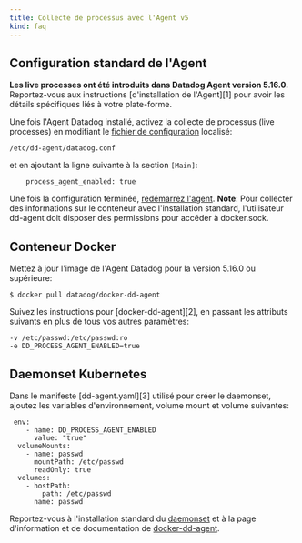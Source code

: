 ```yaml
---
title: Collecte de processus avec l'Agent v5
kind: faq
---
```



## Configuration standard de l'Agent

**Les live processes ont été introduits dans Datadog Agent version 5.16.0.**
Reportez-vous aux instructions [d'installation de l'Agent][1] pour avoir les détails spécifiques liés à votre plate-forme.

Une fois l'Agent Datadog installé, activez la collecte de processus (live processes) en modifiant le [fichier de configuration](/agent/faq/where-is-the-configuration-file-for-the-agent) localisé:

```
/etc/dd-agent/datadog.conf
```

et en ajoutant la ligne suivante à la section `[Main]`:
```
    process_agent_enabled: true
```

Une fois la configuration terminée, [redémarrez l'agent](/agent/faq/start-stop-restart-the-datadog-agent).
**Note**: Pour collecter des informations sur le conteneur avec l'installation standard, l'utilisateur dd-agent doit disposer des permissions pour accéder à docker.sock.

## Conteneur Docker 

Mettez à jour l'image de l'Agent Datadog pour la version 5.16.0 ou supérieure:

    $ docker pull datadog/docker-dd-agent

Suivez les instructions pour [docker-dd-agent][2], en passant les attributs suivants en plus de tous vos autres paramètres:

```
-v /etc/passwd:/etc/passwd:ro
-e DD_PROCESS_AGENT_ENABLED=true
```

## Daemonset Kubernetes

Dans le manifeste [dd-agent.yaml][3] utilisé pour créer le daemonset, ajoutez les variables d'environnement, volume mount et volume suivantes:

```
 env:
    - name: DD_PROCESS_AGENT_ENABLED
      value: "true"
  volumeMounts:
    - name: passwd
      mountPath: /etc/passwd
      readOnly: true
  volumes:
    - hostPath:
        path: /etc/passwd
      name: passwd    
```

Reportez-vous à l'installation standard du [daemonset](/integrations/kubernetes/#installation-via-daemonsets-kubernetes-110) et à  la page d'information et de documentation de [docker-dd-agent](https://github.com/DataDog/docker-dd-agent).
